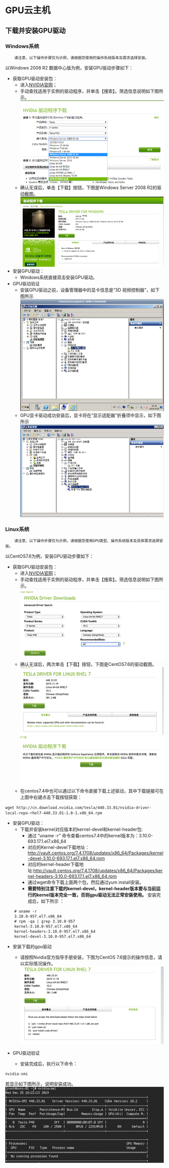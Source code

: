 # GPU云主机


## 下载并安装GPU驱动

### Windows系统


		请注意，以下操作步骤仅为示例，请根据您使用的操作系统版本及需求选择安装。

以Windows 2008 R2 数据中心版为例，安装GPU驱动步骤如下：

* 获取GPU驱动安装包：
	* 进入[NVIDIA官网](https://www.nvidia.com/Download/Find.aspx)；
	* 手动查找适用于实例的驱动程序，并单击【搜索】。筛选信息说明如下图所示。<br>![](../../../../../image/vm/GPUdriver1.png)
	* 确认无误后，单击【下载】按钮，下图是Windows Server 2008 R2的驱动截图。<br>![](../../../../../image/vm/GPUdriver2.png)
* 安装GPU驱动：
	* Windows系统直接双击安装GPU驱动。
* GPU驱动验证
	* 安装GPU驱动之前，设备管理器中的显卡信息是“3D 视频控制器”，如下图所示<br>![](../../../../../image/vm/GPUdriver3.png)
	* GPU显卡驱动成功安装后，显卡将在“显示适配器”折叠项中显示，如下图所示<br>![](../../../../../image/vm/GPUdriver4.png)

### Linux系统

		请注意，以下操作步骤仅为示例，请根据您使用GPU类型、操作系统版本及具体需求选择安装。
		
以CentOS7.6为例，安装GPU驱动步骤如下：

* 获取GPU驱动安装包：
	* 进入[NVIDIA官网](https://www.nvidia.com/Download/Find.aspx)；
	* 手动查找适用于实例的驱动程序，并单击【搜索】。筛选信息说明如下图所示。<br>![](../../../../../image/vm/GPUdriver5new.png)
	* 确认无误后，两次单击【下载】按钮，下图是CentOS7.6的驱动截图。<br>![](../../../../../image/vm/GPUdriver6new.png)<br>![](../../../../../image/vm/GPUdriver6nnew.png)
	* 在centos7.4中也可以通过以下命令直接下载上述驱动，其中下载链接可在上图中右键点击下载按钮获取：
	
`wget http://cn.download.nvidia.com/tesla/440.33.01/nvidia-driver-local-repo-rhel7-440.33.01-1.0-1.x86_64.rpm`
	
* 安装GPU驱动：
	* 下载并安装kernel对应版本的kernel-devel和kernel-header包:
		* 通过 ”uname -r” 命令查看centos7.4中的kernel版本为：3.10.0-693.17.1.el7.x86_64
		* 对应的Kernel-devel下载地址：http://vault.centos.org/7.4.1708/updates/x86_64/Packages/kernel-devel-3.10.0-693.17.1.el7.x86_64.rpm
		* 对应的kernel-header下载地址:http://vault.centos.org/7.4.1708/updates/x86_64/Packages/kernel-headers-3.10.0-693.17.1.el7.x86_64.rpm
		* 通过wget命令下载上面两个包，然后通过yum install安装。
		* **需要特别注意下载的kernel-devel，kernel-header版本要与当前运行的kernel版本完全一致，否则gpu驱动无法正常安装使用。**
安装完成后，如下所示 ：
```
	# uname -r
	3.10.0-957.el7.x86_64
	# rpm -qa | grep 3.10.0-957
	kernel-3.10.0-957.el7.x86_64
	kernel-headers-3.10.0-957.el7.x86_64
	kernel-devel-3.10.0-957.el7.x86_64
```

* 安装下载的gpu驱动
	* 请按照Nvidia官方指导手册安装，下图为CentOS 7.6提示的操作信息，请以实际情况操作。<br>![](../../../../../image/vm/GPUdriver11.png)

* GPU驱动验证
	* 安装完成后，执行以下命令：
```
nvidia-smi
```
若显示如下图所示，说明安装成功。<br>![](../../../../../image/vm/GPUdriver10new.png)
	
